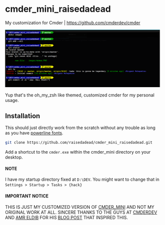 # cmder_mini_raisedadead
My customization for Cmder | https://github.com/cmderdev/cmder

![](/images/wowee.PNG)

Yup that's the oh_my_zsh like themed, customized cmder for my personal usage.

## Installation
This should just directly work from the scratch without any trouble as long as you have [powerline fonts](https://github.com/powerline/powerline).

```sh
git clone https://github.com/raisedadead/cmder_mini_raisedadead.git
```

Add a shortcut to the `cmder.exe` within the cmder_mini directory on your desktop.

#### NOTE
I have my startup directory fixed at `D:\DEV`.
You might want to change that in `Settings > Startup > Tasks > {hack}`

#### IMPORTANT NOTICE
THIS IS JUST MY CUSTOMIZED VERSION OF [CMDER_MINI](http://cmder.net/) AND NOT MY ORIGINAL WORK AT ALL.
SINCERE THANKS TO THE GUYS AT [CMDERDEV](https://github.com/cmderdev/cmder) AND [AMR ELDIB](https://github.com/AmrEldib) FOR HIS [BLOG POST](http://amreldib.com/blog/CustomizeWindowsCmderPrompt) THAT INSPIRED THIS.
